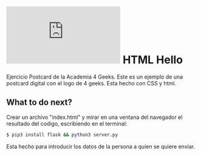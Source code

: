 # ![4Geeks Logo](http://assets.breatheco.de/apis/img/images.php?blob&random&cat=icon&tags=4geeks,16) HTML Hello

Ejercicio Postcard de la Academia 4 Geeks. Este es un ejemplo de una postcard digital  con el logo de 4 geeks.
Esta hecho con CSS y html.

## What to do next?

Crear un archivo "index.html" y mirar en una ventana del navegador el resultado del codigo, escribiendo en el terminal:

```sh
$ pip3 install flask && python3 server.py
```
Esta hecho para introducir los datos de la persona a quien se quiere enviar.
